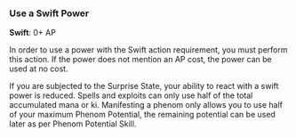 ### Use a Swift Power
**Swift**: 0+ AP

In order to use a power with the Swift action requirement, you must perform this action. If the power does not mention an AP cost, the power can be used at no cost.

If you are subjected to the Surprise State, your ability to react with a swift power is reduced. Spells and exploits can only use half of the total accumulated mana or ki. Manifesting a phenom only allows you to use half of your maximum Phenom Potential, the remaining potential can be used later as per Phenom Potential Skill.